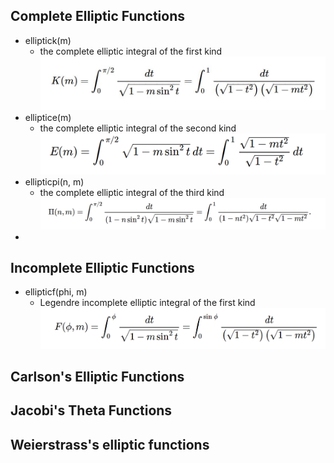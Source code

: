 ## Complete Elliptic Functions

- elliptick(m)
    - the complete elliptic integral of the first kind
    ![elliptick](assets/elliptic_k.png)
- elliptice(m)
    - the complete elliptic integral of the second kind
   ![elliptice](assets/elliptice.png)
- ellipticpi(n, m)
    - the complete elliptic integral of the third kind
   ![ellipticpi](assets/ellipticpi.png)
-    
## Incomplete Elliptic Functions

- ellipticf(phi, m)
    - Legendre incomplete elliptic integral of the first kind
      ![ellipticf](assets/ellipticf.png)

## Carlson's Elliptic Functions


## Jacobi's Theta Functions


## Weierstrass's elliptic functions
